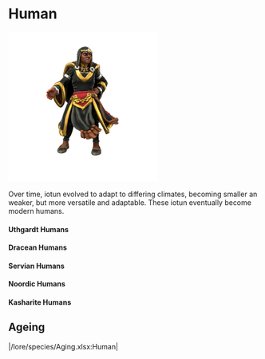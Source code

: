# Human

![](human.png)

Over time, iotun evolved to adapt to differing climates, becoming smaller an weaker, but more versatile and adaptable. These iotun eventually become modern humans.

#### Uthgardt Humans

#### Dracean Humans

#### Servian Humans

#### Noordic Humans

#### Kasharite Humans

## Ageing
|/lore/species/Aging.xlsx:Human|